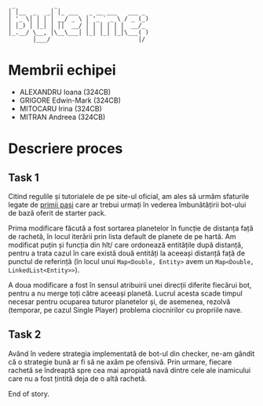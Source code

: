 	 _           _                          
	│ │__  _   _│ │_ ___   _ __ ___   ___ _ 
	│ '_ \│ │ │ │ __/ _ \ │ '_ ` _ \ / _ (_)
	│ │_) │ │_│ │ ││  __/ │ │ │ │ │ │  __/_ 
	│_.__/ \__, │\__\___│ │_│ │_│ │_│\___( )
	       │___/                         │/

# Membrii echipei

  * ALEXANDRU Ioana (324CB)
  * GRIGORE Edwin-Mark (324CB)
  * MITOCARU Irina (324CB)
  * MITRAN Andreea (324CB)

<!--
# Structură proiect

Structura este bazată pe bot-ul din starter pack. Fișierele cu [*] au
fost modificate de noi.
.
├── hlt
│   ├── Collision.java
│   ├── Constants.java
│   ├── DockMove.java
│   ├── Entity.java
│   ├── GameMap.java [*]
│   ├── Log.java
│   ├── Metadata.java
│   ├── MetadataParser.java
│   ├── Move.java
│   ├── Navigation.java [*]
│   ├── Networking.java
│   ├── Planet.java
│   ├── Player.java
│   ├── Position.java
│   ├── Ship.java [*]
│   ├── ThrustMove.java
│   ├── UndockMove.java
│   └── Util.java
└── MyBot.java [*]
-->

# Descriere proces

## Task 1

Citind regulile și tutorialele de pe site-ul oficial, am ales să
urmăm sfaturile legate de [primii pași](https://halite.io/learn-programming-challenge/downloads-and-starter-kits/improve-basic-bot)
care ar trebui urmați în vederea îmbunătățirii bot-ului de bază oferit
de starter pack.

Prima modificare făcută a fost sortarea planetelor în funcție de
distanța față de rachetă, în locul iterării prin lista default de
planete de pe hartă. Am modificat puțin și funcția din hlt/ care
ordonează entitățile după distanță, pentru a trata cazul în care
există două entități la aceeași distanță față de punctul de referință
(în locul unui 
`Map<Double, Entity>` avem un 
`Map<Double, LinkedList<Entity>>`).

A doua modificare a fost în sensul atribuirii unei direcții diferite
fiecărui bot, pentru a nu merge toți către aceeași planetă. Lucrul
acesta scade timpul necesar pentru ocuparea tuturor planetelor și,
de asemenea, rezolvă (temporar, pe cazul Single Player) problema
ciocnirilor cu propriile nave.

## Task 2

Având în vedere strategia implementată de bot-ul din checker,
ne-am gândit că o strategie bună ar fi să ne axăm pe ofensivă.
Prin urmare, fiecare rachetă se îndreaptă spre cea mai apropiată
navă dintre cele ale inamicului care nu a fost țintită deja de o
altă rachetă.

End of story.